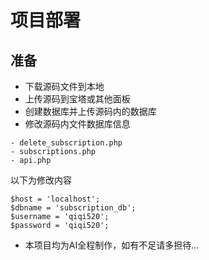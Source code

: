 # 项目部署  

## 准备
- 下载源码文件到本地
- 上传源码到宝塔或其他面板
- 创建数据库并上传源码内的数据库
- 修改源码内文件数据库信息
~~~
- delete_subscription.php
- subscriptions.php
- api.php
~~~
以下为修改内容
~~~
$host = 'localhost';
$dbname = 'subscription_db';
$username = 'qiqi520';
$password = 'qiqi520';
~~~
- 本项目均为AI全程制作，如有不足请多担待...
